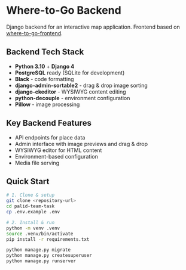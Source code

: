 # Where-to-Go Backend

Django backend for an interactive map application. Frontend based on [where-to-go-frontend](https://github.com/devmanorg/where-to-go-frontend).

## Backend Tech Stack

- **Python 3.10** + **Django 4**
- **PostgreSQL** ready (SQLite for development)
- **Black** - code formatting
- **django-admin-sortable2** - drag & drop image sorting
- **django-ckeditor** - WYSIWYG content editing
- **python-decouple** - environment configuration
- **Pillow** - image processing

## Key Backend Features

- API endpoints for place data
- Admin interface with image previews and drag & drop
- WYSIWYG editor for HTML content
- Environment-based configuration
- Media file serving

## Quick Start

```bash
# 1. Clone & setup
git clone <repository-url>
cd palid-team-task
cp .env.example .env

# 2. Install & run
python -m venv .venv
source .venv/bin/activate
pip install -r requirements.txt

python manage.py migrate
python manage.py createsuperuser
python manage.py runserver
```